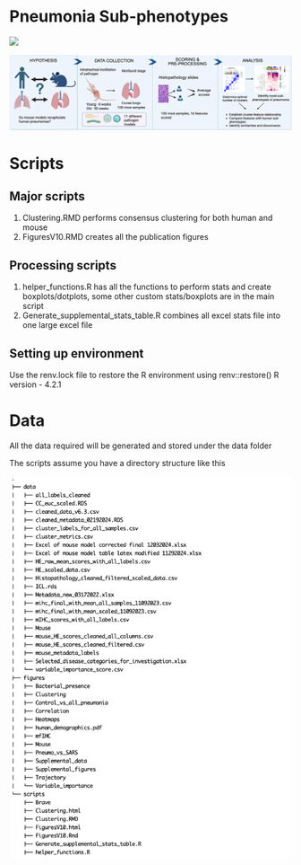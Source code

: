 # Pneumonia Sub-phenotypes

![](figures/Graphical_abstract_Fig1A.png)



![](figures/Mouse_subphenotypes_paper1.png)

# Scripts

## Major scripts
1. Clustering.RMD performs consensus clustering for both human and mouse
2. FiguresV10.RMD creates all the publication figures

## Processing scripts
1. helper_functions.R has all the functions to perform stats and create boxplots/dotplots, some other custom stats/boxplots are in the main script
2. Generate_supplemental_stats_table.R combines all excel stats file into one large excel file


## Setting up environment

Use the renv.lock file to restore the R environment using renv::restore()
R version - 4.2.1


# Data

All the data required will be generated and stored under the data folder

The scripts assume you have a directory structure like this 

![](figures/Directory_struc.png)
    



